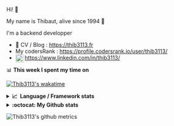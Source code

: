 Hi! 👋

My name is Thibaut, alive since 1994 🍷

I'm a backend developper

-   📝 CV / Blog : https://thib3113.fr
-   My codersRank : https://profile.codersrank.io/user/thib3113/
-   <a href="https://www.linkedin.com/in/thib3113/"><img align="left" alt="Thib3113's Linkedin" width="21px" src="https://raw.githubusercontent.com/peterthehan/peterthehan/master/assets/linkedin.svg" /></a> https://www.linkedin.com/in/thib3113/

📊 **This week I spent my time on**

[![Thib3113's wakatime](https://github-readme-stats.vercel.app/api/wakatime?username=thib3113&layout=default&theme=dracula&langs_count=6&hide_title=true&hide_border=true)](https://wakatime.com/@thib3113)

<details>
  <summary><b>📈&nbsp;&nbsp;Language&nbsp;/&nbsp;Framework stats</b></summary>
  <br/>  
  <a href='https://profile.codersrank.io/user/thib3113/'>
  <img src='http://cr-skills-chart-widget.azurewebsites.net/api/api?username=thib3113&padding=30&skills=php,batchfile,javascript,less,mysql,reactjs,scss,shell,typescript,vue'>
  </a>
</details>

<details>
  <summary><b>:octocat: My Github stats</b></summary>
  <br/>  
  
  <img src="https://github-readme-stats.vercel.app/api?username=thib3113&theme=dracula&show_icons=true&" alt="Thib3113's GitHub stats" />

<!--START_SECTION:activity-->

1. 💪 Opened PR [#160](https://github.com/thib3113/unifi-client/pull/160) in [thib3113/unifi-client](https://github.com/thib3113/unifi-client)
2. ❗️ Opened issue [#159](https://github.com/thib3113/unifi-client/issues/159) in [thib3113/unifi-client](https://github.com/thib3113/unifi-client)
3. 🎉 Merged PR [#12](https://github.com/thib3113/unifi-blockips-srv/pull/12) in [thib3113/unifi-blockips-srv](https://github.com/thib3113/unifi-blockips-srv)
4. 🎉 Merged PR [#11](https://github.com/thib3113/unifi-blockips-srv/pull/11) in [thib3113/unifi-blockips-srv](https://github.com/thib3113/unifi-blockips-srv)
5. 🎉 Merged PR [#153](https://github.com/thib3113/unifi-client/pull/153) in [thib3113/unifi-client](https://github.com/thib3113/unifi-client)
 <!--END_SECTION:activity-->

</details>

![Thib3113's github metrics](https://gist.githubusercontent.com/thib3113/83a96e16f8bca103f1b0e376186c66ec/raw/github-metrics.svg)
